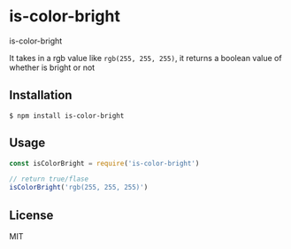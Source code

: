 # is-color-bright
is-color-bright


It takes in a rgb value like `rgb(255, 255, 255)`, it returns a boolean value of whether is bright or not

## Installation

```
$ npm install is-color-bright
```

## Usage

```js
const isColorBright = require('is-color-bright')

// return true/flase
isColorBright('rgb(255, 255, 255)')
```

## License

MIT
